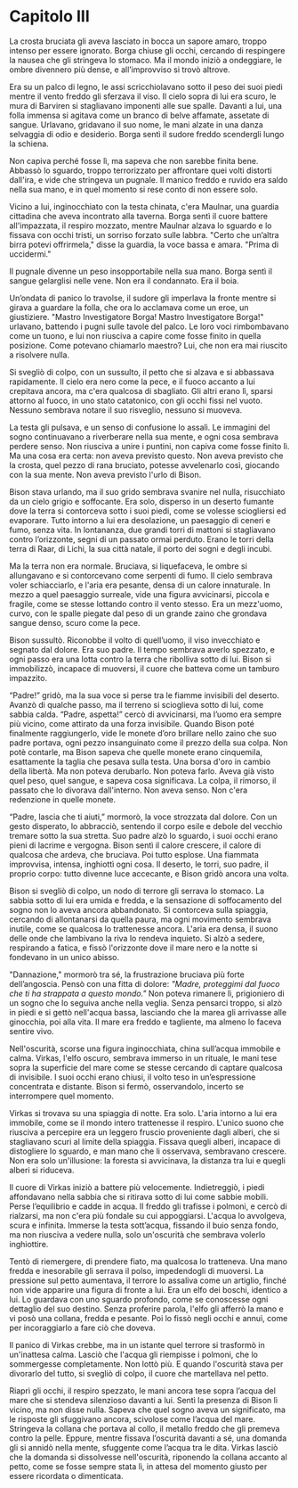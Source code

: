 # Capitolo III

La crosta bruciata gli aveva lasciato in bocca un sapore amaro, troppo intenso per essere ignorato. Borga chiuse gli occhi, cercando di respingere la nausea che gli stringeva lo stomaco. Ma il mondo iniziò a ondeggiare, le ombre divennero più dense, e all’improvviso si trovò altrove.

Era su un palco di legno, le assi scricchiolavano sotto il peso dei suoi piedi mentre il vento freddo gli sferzava il viso. Il cielo sopra di lui era scuro, le mura di Barviren si stagliavano imponenti alle sue spalle. Davanti a lui, una folla immensa si agitava come un branco di belve affamate, assetate di sangue. Urlavano, gridavano il suo nome, le mani alzate in una danza selvaggia di odio e desiderio. Borga sentì il sudore freddo scendergli lungo la schiena.

Non capiva perché fosse lì, ma sapeva che non sarebbe finita bene. Abbassò lo sguardo, troppo terrorizzato per affrontare quei volti distorti dall'ira, e vide che stringeva un pugnale. Il manico freddo e ruvido era saldo nella sua mano, e in quel momento si rese conto di non essere solo.

Vicino a lui, inginocchiato con la testa chinata, c'era Maulnar, una guardia cittadina che aveva incontrato alla taverna. Borga sentì il cuore battere all'impazzata, il respiro mozzato, mentre Maulnar alzava lo sguardo e lo fissava con occhi tristi, un sorriso forzato sulle labbra. "Certo che un’altra birra potevi offrirmela," disse la guardia, la voce bassa e amara. "Prima di uccidermi."

Il pugnale divenne un peso insopportabile nella sua mano. Borga sentì il sangue gelarglisi nelle vene. Non era il condannato. Era il boia.

Un’ondata di panico lo travolse, il sudore gli imperlava la fronte mentre si girava a guardare la folla, che ora lo acclamava come un eroe, un giustiziere. "Mastro Investigatore Borga! Mastro Investigatore Borga!" urlavano, battendo i pugni sulle tavole del palco. Le loro voci rimbombavano come un tuono, e lui non riusciva a capire come fosse finito in quella posizione. Come potevano chiamarlo maestro? Lui, che non era mai riuscito a risolvere nulla.

Si svegliò di colpo, con un sussulto, il petto che si alzava e si abbassava rapidamente. Il cielo era nero come la pece, e il fuoco accanto a lui crepitava ancora, ma c'era qualcosa di sbagliato. Gli altri erano lì, sparsi attorno al fuoco, in uno stato catatonico, con gli occhi fissi nel vuoto. Nessuno sembrava notare il suo risveglio, nessuno si muoveva.

La testa gli pulsava, e un senso di confusione lo assalì. Le immagini del sogno continuavano a riverberare nella sua mente, e ogni cosa sembrava perdere senso. Non riusciva a unire i puntini, non capiva come fosse finito lì. Ma una cosa era certa: non aveva previsto questo. Non aveva previsto che la crosta, quel pezzo di rana bruciato, potesse avvelenarlo così, giocando con la sua mente. Non aveva previsto l'urlo di Bison.

Bison stava urlando, ma il suo grido sembrava svanire nel nulla, risucchiato da un cielo grigio e soffocante. Era solo, disperso in un deserto fumante dove la terra si contorceva sotto i suoi piedi, come se volesse sciogliersi ed evaporare. Tutto intorno a lui era desolazione, un paesaggio di ceneri e fumo, senza vita. In lontananza, due grandi torri di mattoni si stagliavano contro l’orizzonte, segni di un passato ormai perduto. Erano le torri della terra di Raar, di Lichi, la sua città natale, il porto dei sogni e degli incubi.

Ma la terra non era normale. Bruciava, si liquefaceva, le ombre si allungavano e si contorcevano come serpenti di fumo. Il cielo sembrava voler schiacciarlo, e l'aria era pesante, densa di un calore innaturale. In mezzo a quel paesaggio surreale, vide una figura avvicinarsi, piccola e fragile, come se stesse lottando contro il vento stesso. Era un mezz'uomo, curvo, con le spalle piegate dal peso di un grande zaino che grondava sangue denso, scuro come la pece.

Bison sussultò. Riconobbe il volto di quell’uomo, il viso invecchiato e segnato dal dolore. Era suo padre. Il tempo sembrava averlo spezzato, e ogni passo era una lotta contro la terra che ribolliva sotto di lui. Bison si immobilizzò, incapace di muoversi, il cuore che batteva come un tamburo impazzito.

“Padre!” gridò, ma la sua voce si perse tra le fiamme invisibili del deserto. Avanzò di qualche passo, ma il terreno si scioglieva sotto di lui, come sabbia calda. “Padre, aspetta!” cercò di avvicinarsi, ma l’uomo era sempre più vicino, come attirato da una forza invisibile. Quando Bison poté finalmente raggiungerlo, vide le monete d’oro brillare nello zaino che suo padre portava, ogni pezzo insanguinato come il prezzo della sua colpa. Non potè contarle, ma Bison sapeva che quelle monete erano cinquemila, esattamente la taglia che pesava sulla testa. Una borsa d'oro in cambio della libertà. Ma non poteva derubarlo. Non poteva farlo. Aveva già visto quel peso, quel sangue, e sapeva cosa significava. La colpa, il rimorso, il passato che lo divorava dall'interno. Non aveva senso. Non c'era redenzione in quelle monete.

“Padre, lascia che ti aiuti,” mormorò, la voce strozzata dal dolore. Con un gesto disperato, lo abbracciò, sentendo il corpo esile e debole del vecchio tremare sotto la sua stretta. Suo padre alzò lo sguardo, i suoi occhi erano pieni di lacrime e vergogna. Bison sentì il calore crescere, il calore di qualcosa che ardeva, che bruciava. Poi tutto esplose. Una fiammata improvvisa, intensa, inghiottì ogni cosa.  Il deserto, le torri, suo padre, il proprio corpo: tutto divenne luce accecante, e Bison gridò ancora una volta.

Bison si svegliò di colpo, un nodo di terrore gli serrava lo stomaco. La sabbia sotto di lui era umida e fredda, e la sensazione di soffocamento del sogno non lo aveva ancora abbandonato. Si contorceva sulla spiaggia, cercando di allontanarsi da quella paura, ma ogni movimento sembrava inutile, come se qualcosa lo trattenesse ancora. L'aria era densa, il suono delle onde che lambivano la riva lo rendeva inquieto. Si alzò a sedere, respirando a fatica, e fissò l'orizzonte dove il mare nero e la notte si fondevano in un unico abisso.

"Dannazione," mormorò tra sé, la frustrazione bruciava più forte dell’angoscia. Pensò con una fitta di dolore: _"Madre, proteggimi dal fuoco che ti ha strappata a questo mondo."_ Non poteva rimanere lì, prigioniero di un sogno che lo seguiva anche nella veglia. Senza pensarci troppo, si alzò in piedi e si gettò nell'acqua bassa, lasciando che la marea gli arrivasse alle ginocchia, poi alla vita. Il mare era freddo e tagliente, ma almeno lo faceva sentire vivo.

Nell'oscurità, scorse una figura inginocchiata, china sull’acqua immobile e calma. Virkas, l'elfo oscuro, sembrava immerso in un rituale, le mani tese sopra la superficie del mare come se stesse cercando di captare qualcosa di invisibile. I suoi occhi erano chiusi, il volto teso in un’espressione concentrata e distante. Bison si fermò, osservandolo, incerto se interrompere quel momento.

Virkas si trovava su una spiaggia di notte. Era solo. L'aria intorno a lui era immobile, come se il mondo intero trattenesse il respiro. L'unico suono che riusciva a percepire era un leggero fruscio proveniente dagli alberi, che si stagliavano scuri al limite della spiaggia. Fissava quegli alberi, incapace di distogliere lo sguardo, e man mano che li osservava, sembravano crescere. Non era solo un'illusione: la foresta si avvicinava, la distanza tra lui e quegli alberi si riduceva.

Il cuore di Virkas iniziò a battere più velocemente. Indietreggiò, i piedi affondavano nella sabbia che si ritirava sotto di lui come sabbie mobili. Perse l’equilibrio e cadde in acqua. Il freddo gli trafisse i polmoni, e cercò di rialzarsi, ma non c'era più fondale su cui appoggiarsi. L'acqua lo avvolgeva, scura e infinita. Immerse la testa sott’acqua, fissando il buio senza fondo, ma non riusciva a vedere nulla, solo un'oscurità che sembrava volerlo inghiottire.

Tentò di riemergere, di prendere fiato, ma qualcosa lo tratteneva. Una mano fredda e inesorabile gli serrava il polso, impedendogli di muoversi. La pressione sul petto aumentava, il terrore lo assaliva come un artiglio, finché non vide apparire una figura di fronte a lui. Era un elfo dei boschi, identico a lui. Lo guardava con uno sguardo profondo, come se conoscesse ogni dettaglio del suo destino. Senza proferire parola, l'elfo gli afferrò la mano e vi posò una collana, fredda e pesante. Poi lo fissò negli occhi e annuì, come per incoraggiarlo a fare ciò che doveva.

Il panico di Virkas crebbe, ma in un istante quel terrore si trasformò in un'inattesa calma. Lasciò che l'acqua gli riempisse i polmoni, che lo sommergesse completamente. Non lottò più. E quando l'oscurità stava per divorarlo del tutto, si svegliò di colpo, il cuore che martellava nel petto.

Riaprì gli occhi, il respiro spezzato, le mani ancora tese sopra l’acqua del mare che si stendeva silenzioso davanti a lui. Sentì la presenza di Bison lì vicino, ma non disse nulla. Sapeva che quel sogno aveva un significato, ma le risposte gli sfuggivano ancora, scivolose come l’acqua del mare. Stringeva la collana che portava al collo, il metallo freddo che gli premeva contro la pelle. Eppure, mentre fissava l’oscurità davanti a sé, una domanda gli si annidò nella mente, sfuggente come l’acqua tra le dita. Virkas lasciò che la domanda si dissolvesse nell'oscurità, riponendo la collana accanto al petto, come se fosse sempre stata lì, in attesa del momento giusto per essere ricordata o dimenticata.
